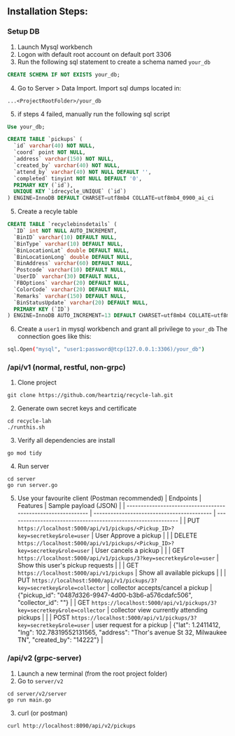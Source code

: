 ## Installation Steps:
### Setup DB
1. Launch Mysql workbench
2. Logon with default root account on default port 3306
3. Run the following sql statement to create a schema named ```your_db```

```sql
CREATE SCHEMA IF NOT EXISTS your_db;
```
4. Go to Server > Data Import. Import sql dumps located in:
```
...<ProjectRootFolder>/your_db
```
5. if steps 4 failed, manually run the following sql script

```sql
Use your_db;

CREATE TABLE `pickups` (
  `id` varchar(40) NOT NULL,
  `coord` point NOT NULL,
  `address` varchar(150) NOT NULL,
  `created_by` varchar(40) NOT NULL,
  `attend_by` varchar(40) NOT NULL DEFAULT '',
  `completed` tinyint NOT NULL DEFAULT '0',
  PRIMARY KEY (`id`),
  UNIQUE KEY `idrecycle_UNIQUE` (`id`)
) ENGINE=InnoDB DEFAULT CHARSET=utf8mb4 COLLATE=utf8mb4_0900_ai_ci
```

5. Create a recyle table

```sql
CREATE TABLE `recyclebinsdetails` (
  `ID` int NOT NULL AUTO_INCREMENT,
  `BinID` varchar(10) DEFAULT NULL,
  `BinType` varchar(10) DEFAULT NULL,
  `BinLocationLat` double DEFAULT NULL,
  `BinLocation﻿Long` double DEFAULT NULL,
  `BinAddress` varchar(60) DEFAULT NULL,
  `Postcode` varchar(10) DEFAULT NULL,
  `UserID` varchar(30) DEFAULT NULL,
  `FBOptions` varchar(20) DEFAULT NULL,
  `ColorCode` varchar(20) DEFAULT NULL,
  `Remarks` varchar(150) DEFAULT NULL,
  `BinStatusUpdate` varchar(20) DEFAULT NULL,
  PRIMARY KEY (`ID`)
) ENGINE=InnoDB AUTO_INCREMENT=13 DEFAULT CHARSET=utf8mb4 COLLATE=utf8mb4_0900_ai_ci
```
6. Create a ```user1``` in mysql workbench and grant all privilege to ```your_db```
The connection goes like this:
```sh
sql.Open("mysql", "user1:password@tcp(127.0.0.1:3306)/your_db")
```
### /api/v1 (normal, restful, non-grpc)
1. Clone project

```shell
git clone https://github.com/heartziq/recycle-lah.git
```

2. Generate own secret keys and certificate
```shell
cd recycle-lah
./runthis.sh
```

3. Verify all dependencies are install
```shell
go mod tidy
```

4. Run server
```shell
cd server
go run server.go
```
5. Use your favourite client (Postman recommended)
| Endpoints                                                    | Features                                   | Sample payload (JSON)                                        |
| ------------------------------------------------------------ | ------------------------------------------ | ------------------------------------------------------------ |
| PUT ```https://localhost:5000/api/v1/pickups/<Pickup_ID>?key=secretkey&role=user``` | User Approve a pickup                      |                                                              |
| DELETE ```https://localhost:5000/api/v1/pickups/<Pickup_ID>?key=secretkey&role=user``` | User cancels a pickup                      |                                                              |
| GET ```https://localhost:5000/api/v1/pickups/3?key=secretkey&role=user``` | Show this user's pickup requests           |                                                              |
| GET ```https://localhost:5000/api/v1/pickups```              | Show all available pickups                 |                                                              |
| PUT ```https://localhost:5000/api/v1/pickups/3?key=secretkey&role=collector``` | collector accepts/cancel a pickup          | {"pickup_id": "0487d326-9947-4d00-b3b6-a576cdafc506", "collector_id": ""} |
| GET ```https://localhost:5000/api/v1/pickups/3?key=secretkey&role=collector``` | collector view currently attending pickups |                                                              |
| POST ```https://localhost:5000/api/v1/pickups/3?key=secretkey&role=user``` | user request for a pickup                  | {"lat": 1.2411412, "lng": 102.78319552131565, "address": "Thor's avenue St 32, Milwaukee TN", "created_by": "14222"} |



### /api/v2 (grpc-server)
1. Launch a new terminal (from the root project folder)
2. Go to ```server/v2```
```shell
cd server/v2/server
go run main.go
```
3. curl (or postman)
```shell
curl http://localhost:8090/api/v2/pickups
```